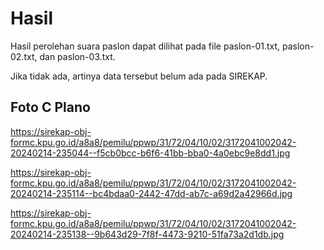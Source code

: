 # Hasil

Hasil perolehan suara paslon dapat dilihat pada file paslon-01.txt, paslon-02.txt, dan paslon-03.txt.

Jika tidak ada, artinya data tersebut belum ada pada SIREKAP.

## Foto C Plano

https://sirekap-obj-formc.kpu.go.id/a8a8/pemilu/ppwp/31/72/04/10/02/3172041002042-20240214-235044--f5cb0bcc-b6f6-41bb-bba0-4a0ebc9e8dd1.jpg

https://sirekap-obj-formc.kpu.go.id/a8a8/pemilu/ppwp/31/72/04/10/02/3172041002042-20240214-235114--bc4bdaa0-2442-47dd-ab7c-a69d2a42966d.jpg

https://sirekap-obj-formc.kpu.go.id/a8a8/pemilu/ppwp/31/72/04/10/02/3172041002042-20240214-235138--9b643d29-7f8f-4473-9210-51fa73a2d1db.jpg
